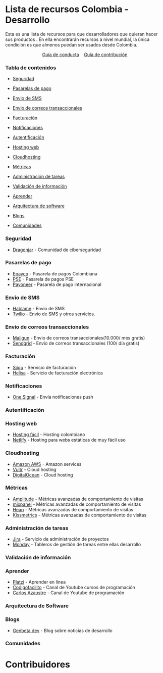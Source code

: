 # Lista de recursos Colombia - Desarrollo

Esta es una lista de recursos para que desarrolladores que quieran hacer sus productos . En ella encontrarán recursos a nivel mundial, la única condición es que almenos puedan ser usados desde Colombia.

<p align="center">
	<a href="/guiaconducta.md">Guía de conducta</a>&nbsp;&nbsp;&nbsp;
	<a href="/contribuir.md">Guía de contribución</a>
</p>

### Tabla de contenidos
* [Seguridad](#seguridad)
* [Pasarelas de pago](#pasarelas-de-pago)
* [Envio de SMS](#envio-de-sms)
* [Envio de correos transaccionales](#envio-de-correos-transaccionales)
* [Facturación](#facturación)
* [Notificaciones](#notificaciones)
* [Autentificación](#autentificación)
* [Hosting web](#hosting-web)
* [Cloudhosting](#cloudhosting)
* [Métricas](#métricas)
* [Administración de tareas](#administración-de-tareas)
* [Validación de información](#validación-de-información)
* [Aprender](#aprender)
* [Arquitectura de software](#arquitectura-de-software)

* [Blogs](#blogs)
* [Comunidades](#comunidades)


### Seguridad
* [Dragonjar](https://www.dragonjar.org/) - Comunidad de ciberseguridad

### Pasarelas de pago
* [Epayco](https://epayco.co/) - Pasarela de pagos Colombiana
* [PSE](https://www.pse.com.co/inicio) - Pasarela de pagos PSE
* [Payoneer](https://www.payoneer.com/) - Pasarela de pago internacional


### Envio de SMS
* [Hablame](https://www.hablame.co/) - Envio de SMS
* [Twilio](https://www.twilio.com/) - Envio de SMS y otros servicios.

### Envio de correos transaccionales
* [Mailgun](https://www.mailgun.com/) - Envio de correos transaccionales(10.000/ mes gratis)
* [Sendgrid](https://sendgrid.com/) - Envío de correos transaccionales (100/ día gratis)

### Facturación
* [Siigo](https://www.siigo.com/) - Servicio de facturación
* [Helisa](https://helisa.com/) - Servicio de facturación electrónica

### Notificaciones
* [One Signal](https://onesignal.com/) - Envía notificaciones push

### Autentificación

### Hosting web
* [Hosting fácil](https://www.hostingfacil.co/)  - Hosting colombiano
* [Netlify](https://www.netlify.com/) - Hosting para webs estáticas de muy fácil uso

### Cloudhosting
* [Amazon AWS](https://aws.amazon.com/es/) - Amazon services
* [Vultr](https://www.vultr.com/) - Cloud hosting
* [DigitalOcean](https://www.digitalocean.com/) - Cloud hosting

### Métricas
* [Amplitude](https://amplitude.com/) - Métricas avanzadas de comportamiento de visitas
* [mixpanel](https://mixpanel.com/) - Métricas avanzadas de comportamiento de visitas
* [Heap](https://heap.io/) - Métricas avanzadas de comportamiento de visitas
* [Kissmetrics](https://www.kissmetricshq.com/) - Métricas avanzadas de comportamiento de visitas
### Administración de tareas
* [Jira](https://www.atlassian.com/es/software/jira) - Servicio de administración de proyectos
* [Monday](https://monday.com/lang/es/) - Tableros de gestión de tareas entre ellas desarrollo

### Validación de información

### Aprender
* [Platzi](https://platzi.com/) - Aprender en linea
* [Codigofacilito](https://www.youtube.com/user/codigofacilito) - Canal de Youtube cursos de programación
* [Carlos Azaustre](https://www.youtube.com/user/azaman1984) - Canal de Youtube de programación

### Arquitectura de Software

### Blogs
* [Genbeta dev](https://www.genbeta.com/categoria/desarrollo) - Blog sobre noticias de desarrollo

### Comunidades











# Contribuidores





